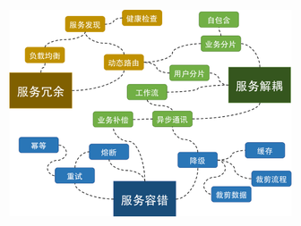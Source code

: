 ![图片](docs/software-engineering/06-architecture/02-%E5%88%86%E5%B8%83%E5%BC%8F%E4%B8%8E%E6%9E%B6%E6%9E%84/01.%E5%BC%B9%E6%80%A7%E8%AE%BE%E8%AE%A1-%E9%AB%98%E5%8F%AF%E7%94%A8/attachments/%E5%A4%A7%E7%BA%B2%E5%9B%BE%E8%A7%A3/aad46e48cd2788c8dfd8d3de8c456ea6_MD5.png)